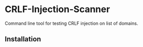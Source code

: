 # CRLF-Injection-Scanner

Command line tool for testing CRLF injection on list of domains.

## Installation
